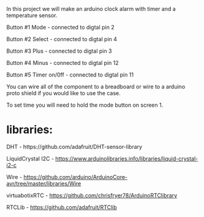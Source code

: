<p>In this project we will make an arduino clock alarm with timer and a temperature sensor.</p>

Button #1 Mode - connected to digtal pin 2

Button #2 Select - connected to digtal pin 4

Button #3 Plus - connected to digtal pin 3

Button #4 Minus - connected to digtal pin 12

Button #5 Timer on/0ff - connected to digtal pin 11

You can wire all of the component to a breadboard or wire to a arduino proto shield if you would like to use the case.

To set time you will need to hold the mode button on screen 1.

<h1>libraries:</h1>
DHT - https://github.com/adafruit/DHT-sensor-library

LiquidCrystal I2C - https://www.arduinolibraries.info/libraries/liquid-crystal-i2-c

Wire - https://github.com/arduino/ArduinoCore-avr/tree/master/libraries/Wire

virtuabotixRTC - https://github.com/chrisfryer78/ArduinoRTClibrary

RTCLib - https://github.com/adafruit/RTClib

